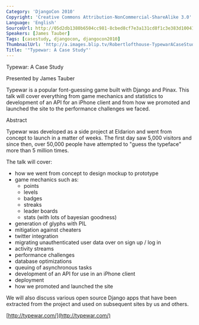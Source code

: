 ```yaml
---
Category: 'DjangoCon 2010'
Copyright: 'Creative Commons Attribution-NonCommercial-ShareAlike 3.0'
Language: 'English'
SourceUrl: http://05d2db1380b6504cc981-8cbed8cf7e3a131cd8f1c3e383d10041.r93.cf2.rackcdn.com/djangocon-2010/64_typewar-a-case-study.flv
Speakers: [James Tauber]
Tags: [casestudy, djangocon, djangocon2010]
ThumbnailUrl: 'http://a.images.blip.tv/Robertlofthouse-TypewarACaseStudy770-135.jpg'
Title: '"Typewar: A Case Study"'
---
```

Typewar: A Case Study

Presented by James Tauber

Typewar is a popular font-guessing game built with Django and Pinax. This talk
will cover everything from game mechanics and statistics to development of an
API for an iPhone client and from how we promoted and launched the site to the
performance challenges we faced.

Abstract

Typewar was developed as a side project at Eldarion and went from concept to
launch in a matter of weeks. The first day saw 5,000 visitors and since then,
over 50,000 people have attempted to "guess the typeface" more than 5 million
times.

The talk will cover:

  * how we went from concept to design mockup to prototype 
  * game mechanics such as: 
    * points 
    * levels 
    * badges 
    * streaks 
    * leader boards 
    * stats (with lots of bayesian goodness) 
  * generation of glyphs with PIL 
  * mitigation against cheaters 
  * twitter integration 
  * migrating unauthenticated user data over on sign up / log in 
  * activity streams 
  * performance challenges 
  * database optimizations 
  * queuing of asynchronous tasks 
  * development of an API for use in an iPhone client 
  * deployment 
  * how we promoted and launched the site 

We will also discuss various open source Django apps that have been extracted
from the project and used on subsequent sites by us and others.

[http://typewar.com/](http://typewar.com/)

